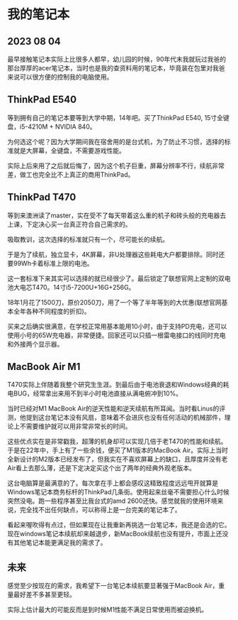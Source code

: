 # 我的笔记本
## 2023 08 04

最早接触笔记本实际上比很多人都早，幼儿园的时候，90年代末我就玩过我爸的那台厚厚的acer笔记本，当时也是我的查资料用的笔记本，毕竟装在包里对我爸来说可以很方便的控制我的电脑使用。

## ThinkPad E540

等到拥有自己的笔记本要等到大学中期，14年吧。买了ThinkPad E540, 15寸全键盘，i5-4210M + NVIDIA 840。

为何选这个呢？因为大学期间我在宿舍用的是台式机，为了防止不习惯，选择的标准就是大屏幕，全键盘，不需要游戏性能。

实际上后来用了之后就后悔了，因为这个机子巨重，屏幕分辨率不行，续航非常差，做工也完全比不上真正的商用ThinkPad。

## ThinkPad T470

等到来澳洲读了master，实在受不了每天带着这么重的机子和砖头般的充电器去上课，下定决心买一台真正符合自己需求的。

吸取教训，这次选择的标准就只有一个，尽可能长的续航。

于是为了续航，独立显卡，4K屏幕，非U处理器这些耗电大户都要排除。同时还要99Wh卡着标准上限的电池。

这一套标准下来其实可以选择的就已经很少了。最后锁定了联想官网上定制的双电池大电芯T470。14寸i5-7200U+16G+256G。

18年1月花了1500刀，原价2050刀，用了一个等了半年等到的大优惠(联想官网基本全年各种不同程度的折扣)。

买来之后确实很满意，在学校正常用基本能用10小时，由于支持PD充电，还可以使用小号的65W充电器，非常便捷。回家还可以只插一根雷电接口的线同时充电和外接两个显示器。

## MacBook Air M1

T470实际上伴随着我整个研究生生涯。到最后由于电池衰退和Windows经典的耗电BUG，经常拿出来用不到半小时电池直接从满电俯冲到10%。

当时已经对M1 MacBook Air的逆天性能和逆天续航有所耳闻。当时看Linus的评测，他提到这台笔记本没有风扇，意味着不会进灰也没有任何活动的机械部件，理论上不需要维护就可以用非常非常长的时间。

这些优点实在是非常戳我，超薄的机身却可以实现几倍于老T470的性能和续航。于是在22年中，手上有了一些余钱，便买了M1版本的MacBook Air。实际上当时全新设计的M2版本已经发布了，但我实在不喜欢屏幕上的缺口，且厚度并没有老Air看上去那么薄，还是下定决定买这个出了两年的经典外观老版本。

这台电脑算是最满意的了。每次拿在手上都会感叹这精致程度远远甩开就算是Windows笔记本商务标杆的ThinkPad几条街。使用起来丝毫不需要担心什么时候突然没电。跑一些程序甚至比我台式的amd 2600还快。感觉就我的使用环境来说，完全找不出任何缺点，可以称得上是一台完美的笔记本了。

看起来喔吹得有点过，但如果现在让我重新再挑选一台笔记本，我还是会选的它。现在windows笔记本续航却来越退步，新MacBook续航也没有提升，市面上还没有其他笔记本能更满足我的需求了。

## 未来

感觉至少按现在的需求，我希望下一台笔记本续航要显著强于MacBook Air，重量最好差不多甚至更轻。

实际上估计最大的可能反而是到时候M1性能不满足日常使用而被迫换机。
